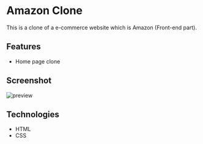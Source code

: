 # Amazon Clone
This is a clone of a e-commerce website which is Amazon (Front-end part).


## Features
* Home page clone

## Screenshot
![preview](https://github.com/Mansi2156/Amazon-Clone/assets/112949786/2163ab1e-c60c-4b4b-af7e-8577d897170a)

## Technologies
* HTML
* CSS
